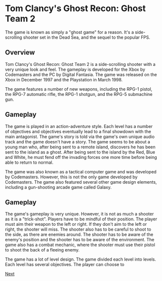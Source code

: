 # Tom Clancy's Ghost Recon: Ghost Team 2

The game is known as simply a "ghost game" for a reason. It's a side-scrolling shooter set in the Dead Sea, and the sequel to the popular FPS.

## Overview

Tom Clancy's Ghost Recon: Ghost Team 2 is a side-scrolling shooter with a very unique look and feel. The gameplay is developed for the Xbox by Codemasters and the PC by Digital Fantasia. The game was released on the Xbox in December 1997 and the Playstation in March 1998.

The game features a number of new weapons, including the RPG-1 pistol, the RPG-7 automatic rifle, the RPG-1 shotgun, and the RPG-5 submachine gun.

## Gameplay

The game is played in an action-adventure style. Each level has a number of objectives and objectives eventually lead to a final showdown with the main antagonist. The game's story is told via the game's own unique audio track and the game doesn't have a story. The game seems to be about a young man who, after being sent to a remote island, discovers he has been sent to the island as a ghost. After being sent to the island by the Red, Blue and White, he must fend off the invading forces one more time before being able to return to normal.

The game was also known as a tactical computer game and was developed by Codemasters. However, this is not the only game developed by Codemasters. The game also featured several other game design elements, including a gun-shooting arcade game called Galaxy.

## Gameplay

The game's gameplay is very unique. However, it is not as much a shooter as it is a "trick-shot". Players have to be mindful of their position. The player must aim their weapon to the left or right. If they don't aim to the left or right, the shooter will miss. The shooter also has to be careful to shoot to the side, as there are enemies around. The shooter has to be aware of the enemy's position and the shooter has to be aware of the environment. The game also has a combat mechanic, where the shooter must use their pistol to shoot the back of a fleeing enemy.

The game has a lot of level design. The game divided each level into levels. Each level has several objectives. The player can choose to

[Next](343.md)
